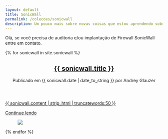 ```yaml
---
layout: default
title: SonicWall
permalink: /colecoes/sonicwall
description: Um pouco mais sobre novas coisas que estou aprendendo sobre o SonicWall, e sistuações que venho enfrentando.
---
```

<div  class="alert">Olá, se você precisa de auditoria e/ou implantação de Firewall SonicWall entre em contato.</div>

{% for sonicwall in site.sonicwall %}
   <div class="grid__column">
      <article  class="article__posts">
         <header class="article__header">
            <h2 class="article__title">
            	<a class="" title="{{ sonicwall.title }}" href="{% if site.baseurl == "/" %}{{ sonicwall.url }}{% else %}{{ sonicwall.url | prepend: site.baseurl }}{% endif %}">{{ sonicwall.title }}</a>
            </h2>
            <div class="article__meta">
            	<span  itemprop="datePublished" content="2017-01-01">Publicado em {{ sonicwall.date | date_to_string }} </span><span>por <span itemprop="author">Andrey Glauzer</span></span>
            </div>
         </header>
         <p itemprop="description" class="article__description">
         	<a href="{% if site.baseurl == "/" %}{{ sonicwall.url }}{% else %}{{ sonicwall.url | prepend: site.baseurl }}{% endif %}" class="" title="{{ sonicwall.title }}">{{ sonicwall.content | strip_html | truncatewords:50 }}</a>
         </p>
         <div class="article__button">
         	<a  href="{% if site.baseurl == "/" %}{{ sonicwall.url }}{% else %}{{ sonicwall.url | prepend: site.baseurl }}{% endif %}" class="nuxt-link-button nuxt-link-button--ghost" title="{{ sonicwall.title }}">Continue lendo</a>
         </div>
         <!---->
         <figure class="article__image" data-v-7cb2a31e=""><img src="\{{ sonicwall.img_background }}"></figure>
      </article>
   </div>
{% endfor %}